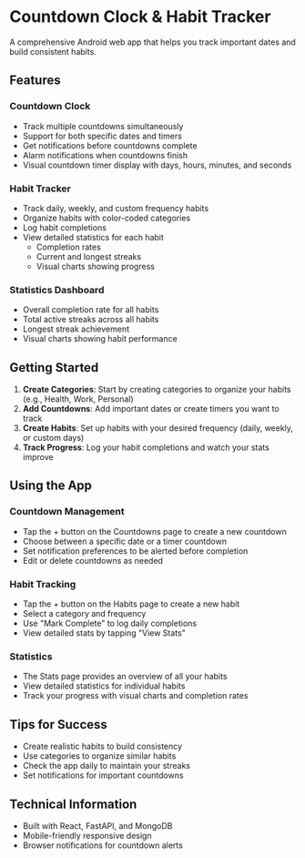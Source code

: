 # Countdown Clock & Habit Tracker

A comprehensive Android web app that helps you track important dates and build consistent habits.

## Features

### Countdown Clock
- Track multiple countdowns simultaneously
- Support for both specific dates and timers
- Get notifications before countdowns complete
- Alarm notifications when countdowns finish
- Visual countdown timer display with days, hours, minutes, and seconds

### Habit Tracker
- Track daily, weekly, and custom frequency habits
- Organize habits with color-coded categories
- Log habit completions
- View detailed statistics for each habit
  - Completion rates
  - Current and longest streaks
  - Visual charts showing progress

### Statistics Dashboard
- Overall completion rate for all habits
- Total active streaks across all habits
- Longest streak achievement
- Visual charts showing habit performance

## Getting Started

1. **Create Categories**: Start by creating categories to organize your habits (e.g., Health, Work, Personal)
2. **Add Countdowns**: Add important dates or create timers you want to track
3. **Create Habits**: Set up habits with your desired frequency (daily, weekly, or custom days)
4. **Track Progress**: Log your habit completions and watch your stats improve

## Using the App

### Countdown Management
- Tap the + button on the Countdowns page to create a new countdown
- Choose between a specific date or a timer countdown
- Set notification preferences to be alerted before completion
- Edit or delete countdowns as needed

### Habit Tracking
- Tap the + button on the Habits page to create a new habit
- Select a category and frequency
- Use "Mark Complete" to log daily completions
- View detailed stats by tapping "View Stats"

### Statistics
- The Stats page provides an overview of all your habits
- View detailed statistics for individual habits
- Track your progress with visual charts and completion rates

## Tips for Success
- Create realistic habits to build consistency
- Use categories to organize similar habits
- Check the app daily to maintain your streaks
- Set notifications for important countdowns

## Technical Information
- Built with React, FastAPI, and MongoDB
- Mobile-friendly responsive design
- Browser notifications for countdown alerts
